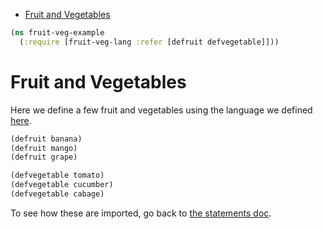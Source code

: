 * [Fruit and Vegetables](#fruit-and-vegetables)
```clojure
(ns fruit-veg-example
  (:require [fruit-veg-lang :refer [defruit defvegetable]]))

```
# Fruit and Vegetables

Here we define a few fruit and vegetables using the language we defined
[here](fruit-veg-lang.md).
```clojure
(defruit banana)
(defruit mango)
(defruit grape)

(defvegetable tomato)
(defvegetable cucumber)
(defvegetable cabage)

```
To see how these are imported, go back to
[the statements doc](statements.md#partial-imports).
